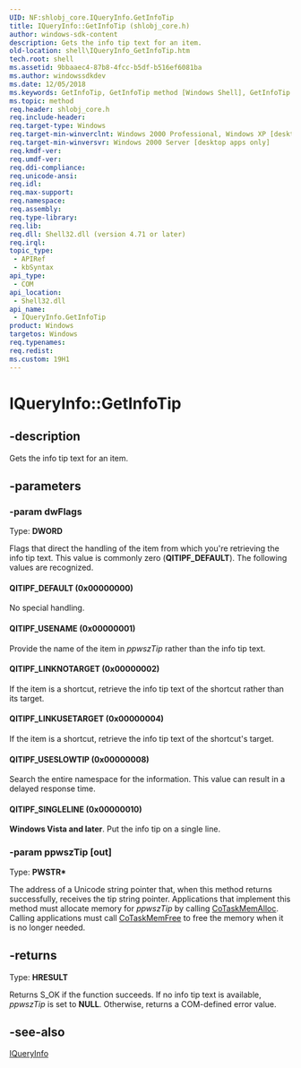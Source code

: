 ```yaml
---
UID: NF:shlobj_core.IQueryInfo.GetInfoTip
title: IQueryInfo::GetInfoTip (shlobj_core.h)
author: windows-sdk-content
description: Gets the info tip text for an item.
old-location: shell\IQueryInfo_GetInfoTip.htm
tech.root: shell
ms.assetid: 9bbaaec4-87b8-4fcc-b5df-b516ef6081ba
ms.author: windowssdkdev
ms.date: 12/05/2018
ms.keywords: GetInfoTip, GetInfoTip method [Windows Shell], GetInfoTip method [Windows Shell],IQueryInfo interface, IQueryInfo interface [Windows Shell],GetInfoTip method, IQueryInfo.GetInfoTip, IQueryInfo::GetInfoTip, QITIPF_DEFAULT, QITIPF_LINKNOTARGET, QITIPF_LINKUSETARGET, QITIPF_SINGLELINE, QITIPF_USENAME, QITIPF_USESLOWTIP, _win32_IQueryInfo_GetInfoTip, shell.IQueryInfo_GetInfoTip, shlobj_core/IQueryInfo::GetInfoTip
ms.topic: method
req.header: shlobj_core.h
req.include-header: 
req.target-type: Windows
req.target-min-winverclnt: Windows 2000 Professional, Windows XP [desktop apps only]
req.target-min-winversvr: Windows 2000 Server [desktop apps only]
req.kmdf-ver: 
req.umdf-ver: 
req.ddi-compliance: 
req.unicode-ansi: 
req.idl: 
req.max-support: 
req.namespace: 
req.assembly: 
req.type-library: 
req.lib: 
req.dll: Shell32.dll (version 4.71 or later)
req.irql: 
topic_type:
 - APIRef
 - kbSyntax
api_type:
 - COM
api_location:
 - Shell32.dll
api_name:
 - IQueryInfo.GetInfoTip
product: Windows
targetos: Windows
req.typenames: 
req.redist: 
ms.custom: 19H1
---
```


# IQueryInfo::GetInfoTip


## -description


Gets the info tip text for an item.


## -parameters




### -param dwFlags

Type: <b>DWORD</b>

Flags that direct the handling of the item from which you're retrieving the info tip text. This value is commonly zero (<b>QITIPF_DEFAULT</b>). The following values are recognized.



#### QITIPF_DEFAULT (0x00000000)

No special handling.



#### QITIPF_USENAME (0x00000001)

Provide the name of the item in <i>ppwszTip</i> rather than the info tip text.



#### QITIPF_LINKNOTARGET (0x00000002)

If the item is a shortcut, retrieve the info tip text of the shortcut rather than its target.



#### QITIPF_LINKUSETARGET (0x00000004)

If the item is a shortcut, retrieve the info tip text of the shortcut's target.



#### QITIPF_USESLOWTIP (0x00000008)

Search the entire namespace for the information. This value can result in a delayed response time.



#### QITIPF_SINGLELINE (0x00000010)

<b>Windows Vista and later</b>. Put the info tip on a single line.


### -param ppwszTip [out]

Type: <b>PWSTR*</b>

The address of a Unicode string pointer that, when this method returns successfully, receives the tip string pointer. Applications that implement this method must allocate memory for <i>ppwszTip</i> by calling <a href="https://docs.microsoft.com/windows/desktop/api/combaseapi/nf-combaseapi-cotaskmemalloc">CoTaskMemAlloc</a>. Calling applications must call <a href="https://docs.microsoft.com/windows/desktop/api/combaseapi/nf-combaseapi-cotaskmemfree">CoTaskMemFree</a> to free the memory when it is no longer needed.


## -returns



Type: <b>HRESULT</b>

Returns S_OK if the function succeeds. If no info tip text is available, <i>ppwszTip</i> is set to <b>NULL</b>. Otherwise, returns a COM-defined error value.




## -see-also




<a href="https://docs.microsoft.com/windows/desktop/api/shlobj_core/nn-shlobj_core-iqueryinfo">IQueryInfo</a>
 

 

